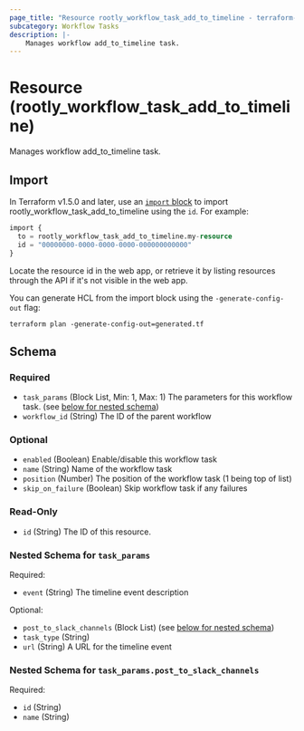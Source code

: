 ```yaml
---
page_title: "Resource rootly_workflow_task_add_to_timeline - terraform-provider-rootly"
subcategory: Workflow Tasks
description: |-
    Manages workflow add_to_timeline task.
---
```


# Resource (rootly_workflow_task_add_to_timeline)

Manages workflow add_to_timeline task.



## Import

In Terraform v1.5.0 and later, use an [`import` block](https://developer.hashicorp.com/terraform/language/import) to import rootly_workflow_task_add_to_timeline using the `id`. For example:

```terraform
import {
  to = rootly_workflow_task_add_to_timeline.my-resource
  id = "00000000-0000-0000-0000-000000000000"
}
```

Locate the resource id in the web app, or retrieve it by listing resources through the API if it's not visible in the web app.

You can generate HCL from the import block using the `-generate-config-out` flag:

```console
terraform plan -generate-config-out=generated.tf
```

<!-- schema generated by tfplugindocs -->
## Schema

### Required

- `task_params` (Block List, Min: 1, Max: 1) The parameters for this workflow task. (see [below for nested schema](#nestedblock--task_params))
- `workflow_id` (String) The ID of the parent workflow

### Optional

- `enabled` (Boolean) Enable/disable this workflow task
- `name` (String) Name of the workflow task
- `position` (Number) The position of the workflow task (1 being top of list)
- `skip_on_failure` (Boolean) Skip workflow task if any failures

### Read-Only

- `id` (String) The ID of this resource.

<a id="nestedblock--task_params"></a>
### Nested Schema for `task_params`

Required:

- `event` (String) The timeline event description

Optional:

- `post_to_slack_channels` (Block List) (see [below for nested schema](#nestedblock--task_params--post_to_slack_channels))
- `task_type` (String)
- `url` (String) A URL for the timeline event

<a id="nestedblock--task_params--post_to_slack_channels"></a>
### Nested Schema for `task_params.post_to_slack_channels`

Required:

- `id` (String)
- `name` (String)
